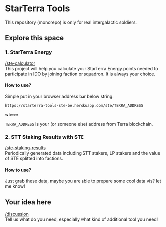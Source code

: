 # StarTerra Tools

This repository (monorepo) is only for real intergalactic soldiers.

## Explore this space

### 1. StarTerra Energy

[/ste-calculator](./ste-calculator)
<br> This project will help you calculate your StarTerra Energy points needed to participate in IDO by joining faction or squadron. It is always your choice.

#### How to use?

Simple put in your browser address bar below string:

`https://starterra-tools-ste-be.herokuapp.com/ste/TERRA_ADDRESS`

where

`TERRA_ADDRESS` is your (or someone else) address from Terra blockchain.

### 2. STT Staking Results with STE

[/ste-staking-results](./ste-staking-results)
<br> Periodically generated data including STT stakers, LP stakers and the value of STE splitted into factions.

#### How to use?

Just grab these data, maybe you are able to prepare some cool data vis? let me know!

## Your idea here

[/discussion](https://github.com/starterra/tools/discussions)
<br> Tell us what do you need, especially what kind of additional tool you need!